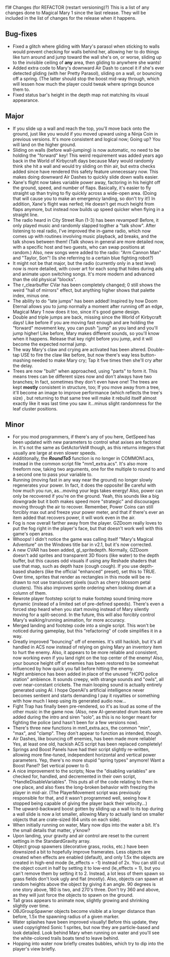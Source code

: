 f1# Changes (for REFACTOR (restart versioning)?)
This is a list of any changes done to Magical Mary 1 since the last release. They will be included in the list of changes for the release when it happens.
## Bug-fixes
* Fixed a glitch where gliding with Mary's parasol when sticking to walls would prevent checking for walls behind her, allowing her to do things like turn around and jump toward the wall she's on, or worse, sliding up to the invisible ceiling of **any** area, then gliding to anywhere she wants!
* Added extra code to Mary's downward Air Dash to cancel it if she's ever detected gliding (with her Pretty Parasol), sliding on a wall, or bouncing off a spring. (The latter should stop the boost mid-way through, which will lessen how much the player could tweak where springs bounce them to.
* Fixed status bar's height in the depth map not matching its visual appearance.
## Major
* If you slide up a wall and reach the top, you'll move back onto the ground, just like you would if you moved upward using a Ninja Coin in previous versions. It's more consistent and logical now; Going up? You will land on the higher ground.
* Sliding on walls (before wall-jumping) is now automatic, no need to be holding the "forward" key! This weird requirement was added years ago back in the World of Kirbycraft days because Mary would randomly think she hit a wall and would try sliding on thin air, but extra checks added since have rendered this safety feature unnecessary now. This makes doing downward Air Dashes to quickly slide down walls easier.
* Xane's flight now takes variable power away, factoring in his height off the ground, speed, and number of flaps. Basically, it's easier to fly straight up than trying to fly quickly across a wide-open area. (Doing that will cause you to make an emergency landing, so don't try it!) In addition, Xane's flight was nerfed; He doesn't get much height from flaps anymore, but instead now builds up speed quicker when flying in a straight line.
* The radio heard in City Street Run (1-3) has been revamped! Before, it only played music and randomly slapped togther a "talk show". After listening to real radio, I've improved the in-game radio, which now comes up with routines involving music playback, ad breaks, and the talk shows between them! (Talk shows in general are more detailed now, with a specific host and two guests, who can swap positions at random.) Also, new songs were added to the radio: "Arm Cannon Man" and "Taylor, Son"! (Is she referring to a certain blue fighting robot?)
* It might not be that major, but the radio (currently only in a test level) now is more detailed, with cover art for each song that hides during ads and animate upon switching songs. It's more modern and advanced than the old physical "blocks".
* The r_clearbuffer CVar has been completely changed; 0 still shows the weird "hall of mirrors" effect, but anything higher shows that palette index, minus one.
* The ability to do "late jumps" has been added! Inspired by how Doom Eternal allows you to jump normally a moment after running off an edge, Magical Mary 1 now does it too, since it's good game design.
* Double and triple jumps are back, missing since the World of Kirbycraft days! Like before if you are moving fast enough and are holding the "forward" movement key, you can push "jump" as you land and you'll jump higher! Like before, Mary makes different sounds, so you'll know when it happens. Release that key right before you jump, and it will become the expected normal jump.
* The way Mary's claw and crying are activated has been altered. Double-tap USE to fire the claw like before, but now there's way less button-mashing needed to make Mary cry; Tap it five times then she'll cry after the delay.
* Trees are now "built" when approached, using "parts" to form it. This means trees can be different sizes now and don't always have two branches; In fact, sometimes they don't even have one! The trees are kept **mostly** consistent in structure, too; If you move away from a tree, it'll become an image to improve performance (which reflects the tree's size)	, but returning to that same tree will make it rebuild itself almost exactly like it was last time you saw it...minus slight randomness for the leaf cluster positions.
## Minor
* For you mod programmers, if there's any of you here, GetSpeed has been updated with new parameters to control what axises are factored in. It's not the same as GetActorVel# though, as this returns integers that usually are large at even slower speeds.
* Addititonally, the ***RoundTo5*** function is no longer in COMMON1.acs, instead in the common script file "mm1_extra.acs". It's also more freeform now, taking two arguments, one for the multiple to round to and a second one to pass your variable to.
* Running (moving fast in any way near the ground) no longer slowly regenerates your power. In fact, it does the opposite! Be careful with how much you run, as...moving your legs takes energy! Also, power can only be recovered if you're on the ground. Yeah, this sounds like a big downgrade but it both makes speed more "strategic" and discourages moving through the air to recover. Remember, Power Coins can still forcibly max out and freeze your power meter, and that if there's ever an item added that recovers power, it will work even in the air.
* Fog is now overall farther away from the player. GZDoom really loves to put the fog right in the player's face, but that doesn't work well with this game's open areas.
* Whoops! I didn't notice the game was calling itself "Mary's Magical Adventure" on the Windows title bar in v2.1, but it's now corrected.
* A new CVAR has been added, gl_spritedepth. Normally, GZDoom doesn't add sprites and transparent 3D floors (like water) to the depth buffer, but this causes odd visuals if using any Reshade shaders that use that map, such as depth haze (cough cough). If you use depth-based shaders (like the official "enhanced" preset), set this to TRUE. Over time, sprites that render as rectangles in this mode will be re-drawn to not use translucent pixels (such as cherry blossom petal clusters). This also improves sprite ordering when looking down at a column of them.
* Rewrote player footstep script to make footstep sound timing more dynamic (instead of a limited set of pre-defined speeds). There's even a forced step heard when you start moving instead of Mary silently moving for a split-second. In the future, this will also forcibly control Mary's walking/running animation, for more accuracy.
* Merged landing and footstep code into a single script. This won't be noticed during gameplay, but this "refactoring" of code simplifies it in a way.
* Greatly improved "bouncing" off of enemies. It's still hackish, but it's all handled in ACS now instead of relying on giving Mary an inventory item to hurt the enemy. Also, it appears to be more reliable and consistent, now working even if you land right on the top center of the enemy! Also, your bounce height off of enemies has been restored to be somewhat influenced by how quick you fall before hitting the enemy.
* Night ambience has been added in place of the unused "HCPD police station" ambience. It sounds creepy, with strange sounds and "owls", all over near-constant crickets. The main looping sound is actually entirely generated using AI. I hope OpenAI's artificial intelligence never becomes sentient and starts demanding I pay it royalties or something with how much I keep using its generated audio now...
* Fight Trap has finally been pre-rendered, so it's as loud as some of the other music in the game now. (Also, new AI-generated drum beats were added during the intro and siren "solo", as this is no longer meant for fighting the police (and hasn't been for a few versions now).
* There's three new functions in mm1_extra.acs, the common "min", "max", and "clamp". They don't appear to function as intended, though.
* Air Dashes, like bouncing off enemies, has been made more reliable! Yes, at least one old, hackish ACS script has been replaced completely!
* Springs and Boost Panels have had their script slightly re-written, allowing more fine-tuned, independent horizontal and vertical power parameters. Yep, there's no more stupid "spring types" anymore! Want a Boost Panel? Set vertical power to 0.
* A nice improvement to the scripts; Now the "disabling variables" are checked for, handled, and decremented in their own script, "HandleDisableVariables". This puts all of the code relating to them in one place, and also fixes the long-broken behavior with freezing the player in mid-air. (The PlayerMovement script was previously responsible for that, and it wasn't programmed well, seeing how it stopped being capable of giving the player back their velocity...)
* The upward-backward boost gotten by sliding up a wall to its top during a wall slide is now a lot smaller, allowing Mary to actually land on smaller objects that are crate-sized (64 units on each side).
* When initially running on water, Mary now dips into the water a bit. It's the small details that matter, y'know?
* Upon landing, your gravity and air control are reset to the current settings in the StandardGravity array.
* Object group spawners (decorative grass, rocks, etc.) have been downsized a bit to hopefully improve framerates. Less objects are created when effects are enabled (default), and only 1.5x the objects are created in high-end mode (le_effects = -1) instead of 2x. You can still cut the object count in half by setting it to low-end (le_effects = 1), but you can't remove them by setting it to 2. Instead, a lot less of them spawn so grass fields don't look ugly and flat (mostly). Also, objects can spawn at random heights above the object by giving it an angle. 90 degrees is one story above, 180 is two, and 270's three. Don't try 360 and above, as they will just force the objects to spawn on the ground.
* Tall grass appears to animate now, slightly growing and shrinking slightly over time.
* OBJGroupSpawner objects become visible at a longer distance than before, 1.5x the spawning radius of a given marker.
* Water splashes have been improved visually! Before this update, they used copyrighted Sonic 1 sprites, but now they are particle-based and look detailed. Look behind Mary when running on water and you'll see the white-colored trails boats tend to leave behind.
* Hopping into water now briefly creates bubbles, which try to dip into the player's view briefly.
